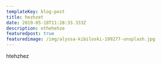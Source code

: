 ```yaml
---
templateKey: blog-post
title: hezhzet
date: 2019-05-18T11:28:33.333Z
description: ethehehze
featuredpost: true
featuredimage: /img/alyssa-kibiloski-199277-unsplash.jpg
---
```

htehzhez
